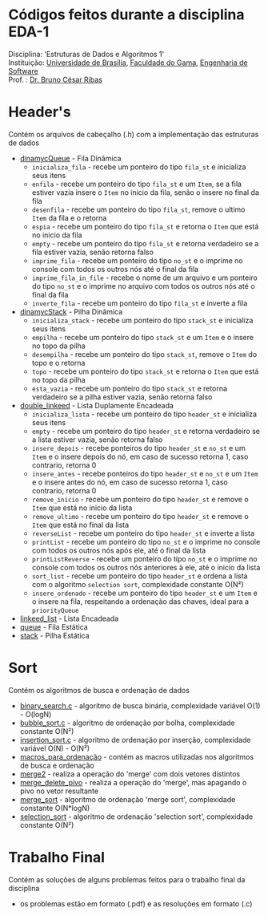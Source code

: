 # Códigos feitos durante a disciplina EDA-1
Disciplina: 'Estruturas de Dados e Algoritmos 1'  
Instituição: [Universidade de Brasília](https://international.unb.br/), [Faculdade do Gama](https://fga.unb.br/), [Engenharia de Software](http://software.unb.br)  
Prof. : [Dr. Bruno César Ribas](https://www.brunoribas.com.br/)  

# Header's
Contém os arquivos de cabeçalho (.h) com a implementação das estruturas de dados  
- [dinamycQueue](Header's/dinamycQueue.h) - Fila Dinâmica
    - `inicializa_fila` - recebe um ponteiro do tipo `fila_st` e inicializa seus itens
    - `enfila` - recebe um ponteiro do tipo `fila_st` e um `Item`, se a fila estiver vazia insere o `Item` no inicio da fila, senão o insere no final da fila
    - `desenfila` - recebe um ponteiro do tipo `fila_st`, remove o ultimo `Item` da fila e o retorna
    - `espia` - recebe um ponteiro do tipo `fila_st` e retorna o `Item` que está no inicio da fila
    - `empty` - recebe um ponteiro do tipo `fila_st` e retorna verdadeiro se a fila estiver vazia, senão retorna falso
    - `imprime_fila` - recebe um ponteiro do tipo `no_st` e o imprime no console com todos os outros nós até o final da fila
    - `imprime_fila_in_file` - recebe o nome de um arquivo e um ponteiro do tipo `no_st` e o imprime no arquivo com todos os outros nós até o final da fila
    - `inverte_fila` - recebe um ponteiro do tipo `fila_st` e inverte a fila
- [dinamycStack](Header's/dinamycStack.h) - Pilha Dinâmica
    - `inicializa_stack` - recebe um ponteiro do tipo `stack_st` e inicializa seus itens
    - `empilha` - recebe um ponteiro do tipo `stack_st` e um `Item` e o insere no topo da pilha
    - `desempilha` - recebe um ponteiro do tipo `stack_st`, remove o `Item` do topo e o retorna
    - `topo` - recebe um ponteiro do tipo `stack_st` e retorna o `Item` que está no topo da pilha 
    - `esta_vazia` - recebe um ponteiro do tipo `stack_st` e retorna verdadeiro se a pilha estiver vazia, senão retorna falso
- [double_linkeed](Header's/double_linkeed.h) - Lista Duplamente Encadeada
    - `inicializa_lista` - recebe um ponteiro do tipo `header_st` e inicializa seus itens
    - `empty` - recebe um ponteiro do tipo `header_st` e retorna verdadeiro se a lista estiver vazia, senão retorna falso
    - `insere_depois` - recebe ponteiros do tipo `header_st` e `no_st` e um `Item` e o insere depois do nó, em caso de sucesso retorna 1, caso contrario, retorna 0
    - `insere_antes` - recebe ponteiros do tipo `header_st` e `no_st` e um `Item` e o insere antes do nó, em caso de sucesso retorna 1, caso contrario, retorna 0
    - `remove_inicio` - recebe um ponteiro do tipo `header_st` e remove o `Item` que está no inicio da lista
    - `remove_ultimo` - recebe um ponteiro do tipo `header_st` e remove o `Item` que está no final da lista
    - `reverseList` - recebe um ponteiro do tipo `header_st` e inverte a lista
    - `printList` - recebe um ponteiro do tipo `no_st` e o imprime no console com todos os outros nós após ele, até o final da lista
    - `printListReverse` - recebe um ponteiro do tipo `no_st` e o imprime no console com todos os outros nós anteriores à ele, até o inicio da lista
    - `sort_list` - recebe um ponteiro do tipo `header_st` e ordena a lista com o algoritmo `selection sort`, complexidade constante O(N²) 
    - `insere_ordenado` - recebe um ponteiro do tipo `header_st` e um `Item` e o insere na fila, respeitando a ordenação das chaves, ideal para a `priorityQueue`
- [linkeed_list](Header's/linkeed_list.h) - Lista Encadeada
- [queue](Header's/queue.h) - Fila Estática
- [stack](Header's/stack.h) - Pilha Estática

# Sort
Contém os algoritmos de busca e ordenação de dados  
- [binary_search.c](Sort/binary_search.h) - algoritmo de busca binária, complexidade variável O(1) - O(logN)
- [bubble_sort.c](Sort/bubble_sort.h) - algoritmo de ordenação por bolha, complexidade constante O(N²)
- [insertion_sort.c](Sort/insertion_sort.h) - algoritmo de ordenação por inserção, complexidade variável O(N) - O(N²)
- [macros_para_ordenação](Sort/macros_para_ordenação.h) - contém as macros utilizadas nos algoritmos de busca e ordenação
- [merge2](Sort/merge2.h) - realiza a operação do 'merge' com dois vetores distintos
- [merge_delete_pivo](Sort/merge_delete_pivo.h) - realiza a operação do 'merge', mas apagando o pivo no vetor resultante
- [merge_sort](Sort/merge_sort.h) - algoritmo de ordenação 'merge sort', complexidade constante O(N*logN)
- [selection_sort](Sort/selection_sort.h) - algoritmo de ordenação 'selection sort', complexidade constante O(N²)

# Trabalho Final
Contém as soluções de alguns problemas feitos para o trabalho final da disciplina
- os problemas estão em formato (.pdf) e as resoluções em formato (.c)
